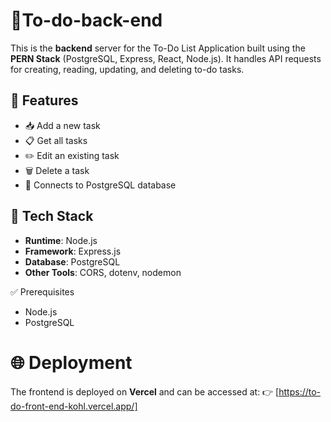 # 📂To-do-back-end

This is the **backend** server for the To-Do List Application built using the **PERN Stack** (PostgreSQL, Express, React, Node.js). It handles API requests for creating, reading, updating, and deleting to-do tasks.

## 🚀 Features

- 📥 Add a new task
- 📋 Get all tasks
- ✏️ Edit an existing task
- 🗑️ Delete a task
- 🔌 Connects to PostgreSQL database

## 🧰 Tech Stack

- **Runtime**: Node.js
- **Framework**: Express.js
- **Database**: PostgreSQL
- **Other Tools**: CORS, dotenv, nodemon

✅ Prerequisites
- Node.js
- PostgreSQL


# 🌐 Deployment
The frontend is deployed on **Vercel** and can be accessed at:
👉 [https://to-do-front-end-kohl.vercel.app/]









